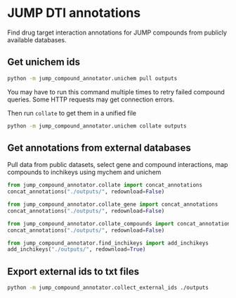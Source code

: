 # JUMP DTI annotations

Find drug target interaction annotations for JUMP compounds from publicly
available databases.

## Get unichem ids

```bash
python -m jump_compound_annotator.unichem pull outputs
```
You may have to run this command multiple times to retry failed compound
queries. Some HTTP requests may get connection errors.

Then run `collate` to get them in a unified file 
```bash
python -m jump_compound_annotator.unichem collate outputs
```

## Get annotations from external databases

Pull data from public datasets, select gene and compound interactions, map
compounds to inchikeys using mychem and unichem

```python
from jump_compound_annotator.collate import concat_annotations
concat_annotations("./outputs/", redownload=False)

from jump_compound_annotator.collate_gene import concat_annotations
concat_annotations("./outputs/", redownload=False)

from jump_compound_annotator.collate_compounds import concat_annotations
concat_annotations("./outputs/", redownload=False)

from jump_compound_annotator.find_inchikeys import add_inchikeys
add_inchikeys("./outputs/", redownload=True)
```

## Export external ids to txt files

```bash
python -m jump_compound_annotator.collect_external_ids ./outputs
```
